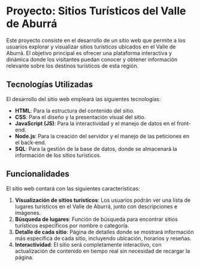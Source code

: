 # Proyecto: Sitios Turísticos del Valle de Aburrá

Este proyecto consiste en el desarrollo de un sitio web que permite a los usuarios explorar y visualizar sitios turísticos ubicados en el Valle de Aburrá. El objetivo principal es ofrecer una plataforma interactiva y dinámica donde los visitantes puedan conocer y obtener información relevante sobre los destinos turísticos de esta región.

## Tecnologías Utilizadas

El desarrollo del sitio web empleará las siguientes tecnologías:

- **HTML**: Para la estructura del contenido del sitio.
- **CSS**: Para el diseño y la presentación visual del sitio.
- **JavaScript (JS)**: Para la interactividad y el manejo de datos en el front-end.
- **Node.js**: Para la creación del servidor y el manejo de las peticiones en el back-end.
- **SQL**: Para la gestión de la base de datos, donde se almacenará la información de los sitios turísticos.

## Funcionalidades

El sitio web contará con las siguientes características:

1. **Visualización de sitios turísticos**: Los usuarios podrán ver una lista de lugares turísticos en el Valle de Aburrá, junto con descripciones e imágenes.
2. **Búsqueda de lugares**: Función de búsqueda para encontrar sitios turísticos específicos por nombre o categoría.
3. **Detalle de cada sitio**: Página de detalles donde se mostrará información más específica de cada sitio, incluyendo ubicación, horarios y reseñas.
4. **Interactividad**: El sitio será completamente interactivo, con actualización de contenido en tiempo real sin necesidad de recargar la página.




